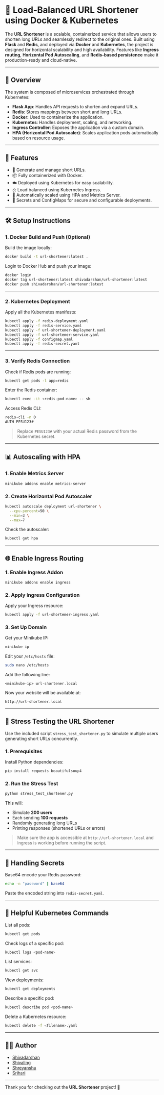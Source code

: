 # 🔗 **Load-Balanced URL Shortener using Docker & Kubernetes**

The **URL Shortener** is a scalable, containerized service that allows users to shorten long URLs and seamlessly redirect to the original ones. Built using **Flask** and **Redis**, and deployed via **Docker** and **Kubernetes**, the project is designed for horizontal scalability and high availability. Features like **Ingress routing**, **Horizontal Pod Autoscaling**, and **Redis-based persistence** make it production-ready and cloud-native.

---

## 📜 **Overview**

The system is composed of microservices orchestrated through Kubernetes:

- **Flask App**: Handles API requests to shorten and expand URLs.
- **Redis**: Stores mappings between short and long URLs.
- **Docker**: Used to containerize the application.
- **Kubernetes**: Handles deployment, scaling, and networking.
- **Ingress Controller**: Exposes the application via a custom domain.
- **HPA (Horizontal Pod Autoscaler)**: Scales application pods automatically based on resource usage.

---

## 🚀 **Features**

- 🔗 Generate and manage short URLs.
- 📦 Fully containerized with Docker.
- ☁️ Deployed using Kubernetes for easy scalability.
- ⚖️ Load balanced using Kubernetes Ingress.
- 🔁 Automatically scaled using HPA and Metrics Server.
- 🔐 Secrets and ConfigMaps for secure and configurable deployments.

---

## 🛠 **Setup Instructions**

### 1. **Docker Build and Push (Optional)**

Build the image locally:

```bash
docker build -t url-shortener:latest .
```

Login to Docker Hub and push your image:

```bash
docker login
docker tag url-shortener:latest shivadarshan/url-shortener:latest
docker push shivadarshan/url-shortener:latest
```

---

### 2. **Kubernetes Deployment**

Apply all the Kubernetes manifests:

```bash
kubectl apply -f redis-deployment.yaml
kubectl apply -f redis-service.yaml
kubectl apply -f url-shortener-deployment.yaml
kubectl apply -f url-shortener-service.yaml
kubectl apply -f configmap.yaml
kubectl apply -f redis-secret.yaml
```

---

### 3. **Verify Redis Connection**

Check if Redis pods are running:

```bash
kubectl get pods -l app=redis
```

Enter the Redis container:

```bash
kubectl exec -it <redis-pod-name> -- sh
```

Access Redis CLI:

```bash
redis-cli -n 0
AUTH PESU123#
```

> Replace `PESU123#` with your actual Redis password from the Kubernetes secret.

---

## 📊 **Autoscaling with HPA**

### 1. **Enable Metrics Server**

```bash
minikube addons enable metrics-server
```

### 2. **Create Horizontal Pod Autoscaler**

```bash
kubectl autoscale deployment url-shortener \
  --cpu-percent=50 \
  --min=3 \
  --max=7
```

Check the autoscaler:

```bash
kubectl get hpa
```

---

## 🌐 **Enable Ingress Routing**

### 1. **Enable Ingress Addon**

```bash
minikube addons enable ingress
```

### 2. **Apply Ingress Configuration**

Apply your Ingress resource:

```bash
kubectl apply -f url-shortener-ingress.yaml
```

### 3. **Set Up Domain**

Get your Minikube IP:

```bash
minikube ip
```

Edit your `/etc/hosts` file:

```bash
sudo nano /etc/hosts
```

Add the following line:

```
<minikube-ip> url-shortener.local
```

Now your website will be available at:

```bash
http://url-shortener.local
```

---

## 🧪 **Stress Testing the URL Shortener**

Use the included script `stress_test_shortener.py` to simulate multiple users generating short URLs concurrently.

### 1. **Prerequisites**

Install Python dependencies:

```bash
pip install requests beautifulsoup4
```

### 2. **Run the Stress Test**

```bash
python stress_test_shortener.py
```

This will:

- Simulate **200 users**
- Each sending **100 requests**
- Randomly generating long URLs
- Printing responses (shortened URLs or errors)

> Make sure the app is accessible at `http://url-shortener.local` and Ingress is working before running the script.

---

## 🔐 **Handling Secrets**

Base64 encode your Redis password:

```bash
echo -n "password" | base64
```

Paste the encoded string into `redis-secret.yaml`.

---

## 🧰 **Helpful Kubernetes Commands**

List all pods:

```bash
kubectl get pods
```

Check logs of a specific pod:

```bash
kubectl logs <pod-name>
```

List services:

```bash
kubectl get svc
```

View deployments:

```bash
kubectl get deployments
```

Describe a specific pod:

```bash
kubectl describe pod <pod-name>
```

Delete a Kubernetes resource:

```bash
kubectl delete -f <filename>.yaml
```

---

## 👨‍💻 **Author**

- [Shivadarshan](https://github.com/shivadarshan-devadiga)
- [Shivaling](https://github.com/1Shiv2004)
- [Shreyanshu](https://github.com/shreyanshu12345)
- [Srihari](https://github.com/Srihari3435)

---

Thank you for checking out the **URL Shortener** project! 🎉
